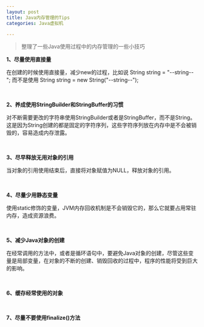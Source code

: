 ```yaml
---
layout: post
title: Java内存管理的Tips
categories: Java虚拟机

---
```


>整理了一些Java使用过程中的内存管理的一些小技巧

**1、尽量使用直接量**

在创建的时候使用直接量，减少new的过程，比如说 String string = "--string--"; 而不是使用 String string = new String("--string--");

<br/>

**2、养成使用StringBuilder和StringBuffer的习惯**

对不断需要更改的字符串使用StringBuilder或者是StringBuffer，而不是String。这是因为String创建的都是固定的字符序列，这些字符序列放在内存中是不会被销毁的，容易造成内存泄露。

<br/>

**3、尽早释放无用对象的引用**

当对象的引用使用结束后，直接将对象赋值为NULL，释放对象的引用。

<br/>

**4、尽量少用静态变量**

使用static修饰的变量，JVM内存回收机制是不会销毁它的，那么它就要占用常驻内存，造成资源浪费。

<br/>

**5、减少Java对象的创建**

在经常调用的方法中，或者是循环语句中，要避免Java对象的创建，尽管这些变量是局部变量，在对象的不断的创建、销毁回收的过程中，程序的性能将受到巨大的影响。

<br/>

**6、缓存经常使用的对象**

<br/>

**7、尽量不要使用finalize()方法**
